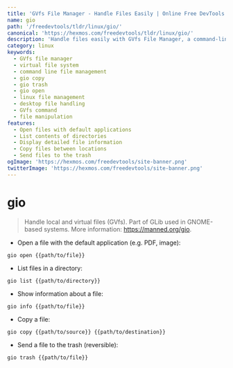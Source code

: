 ```yaml
---
title: 'GVfs File Manager - Handle Files Easily | Online Free DevTools by Hexmos'
name: gio
path: '/freedevtools/tldr/linux/gio/'
canonical: 'https://hexmos.com/freedevtools/tldr/linux/gio/'
description: 'Handle files easily with GVfs File Manager, a command-line tool for manipulating files and directories. Manage local and virtual files without GNOME. Free online tool, no registration required.'
category: linux
keywords:
  - GVfs file manager
  - virtual file system
  - command line file management
  - gio copy
  - gio trash
  - gio open
  - linux file management
  - desktop file handling
  - GVfs command
  - file manipulation
features:
  - Open files with default applications
  - List contents of directories
  - Display detailed file information
  - Copy files between locations
  - Send files to the trash
ogImage: 'https://hexmos.com/freedevtools/site-banner.png'
twitterImage: 'https://hexmos.com/freedevtools/site-banner.png'
---
```


# gio

> Handle local and virtual files (GVfs).
> Part of GLib used in GNOME-based systems.
> More information: <https://manned.org/gio>.

- Open a file with the default application (e.g. PDF, image):

`gio open {{path/to/file}}`

- List files in a directory:

`gio list {{path/to/directory}}`

- Show information about a file:

`gio info {{path/to/file}}`

- Copy a file:

`gio copy {{path/to/source}} {{path/to/destination}}`

- Send a file to the trash (reversible):

`gio trash {{path/to/file}}`
